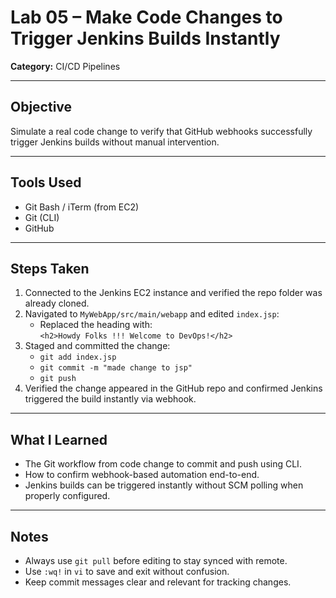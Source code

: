 # Lab 05 – Make Code Changes to Trigger Jenkins Builds Instantly

**Category:** CI/CD Pipelines

---

## Objective

Simulate a real code change to verify that GitHub webhooks successfully trigger Jenkins builds without manual intervention.

---

## Tools Used

- Git Bash / iTerm (from EC2)
- Git (CLI)
- GitHub

---

## Steps Taken

1. Connected to the Jenkins EC2 instance and verified the repo folder was already cloned.
2. Navigated to `MyWebApp/src/main/webapp` and edited `index.jsp`:
   - Replaced the heading with:  
     `<h2>Howdy Folks !!! Welcome to DevOps!</h2>`
3. Staged and committed the change:
   - `git add index.jsp`
   - `git commit -m "made change to jsp"`
   - `git push`
4. Verified the change appeared in the GitHub repo and confirmed Jenkins triggered the build instantly via webhook.

---

## What I Learned

- The Git workflow from code change to commit and push using CLI.
- How to confirm webhook-based automation end-to-end.
- Jenkins builds can be triggered instantly without SCM polling when properly configured.

---

## Notes

- Always use `git pull` before editing to stay synced with remote.
- Use `:wq!` in `vi` to save and exit without confusion.
- Keep commit messages clear and relevant for tracking changes.

